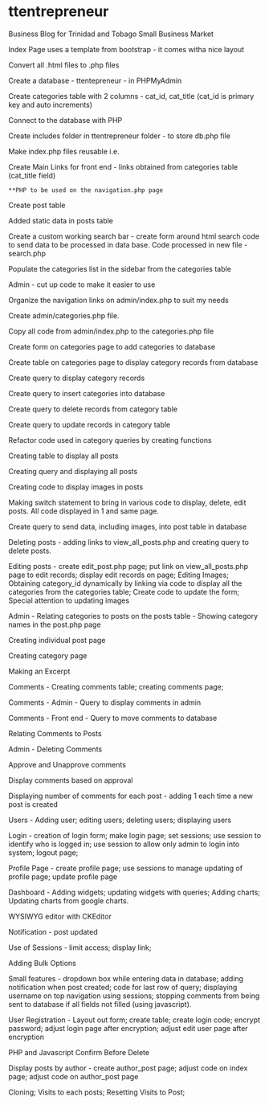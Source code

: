 # ttentrepreneur
 Business Blog for Trinidad and Tobago Small Business Market
 
 Index Page uses a template from bootstrap - it comes witha nice layout
 
 Convert all .html files to .php files
 
 Create a database - ttentepreneur - in PHPMyAdmin
 
 Create categories table with 2 columns - cat_id, cat_title (cat_id is primary key and auto increments)
 
 Connect to the database with PHP 
 
 Create includes folder in ttentrepreneur folder - to store db.php file
 
 Make index.php files reusable i.e. 
 
 Create Main Links for front end - links obtained from categories table (cat_title field) 
 
    **PHP to be used on the navigation.php page
    
 Create post table
 
 Added static data in posts table
 
 Create a custom working search bar - create form around html search code to send data to be processed in data base. Code processed in new file - search.php
 
 Populate the categories list in the sidebar from the categories table
 
 Admin - cut up code to make it easier to use
 
 Organize the navigation links on admin/index.php to suit my needs
 
 Create admin/categories.php file.
 
 Copy all code from admin/index.php to the categories.php file
 
 Create form on categories page to add categories to database
 
 Create table on categories page to display category records from database
 
 Create query to display category records
 
 Create query to insert categories into database
 
 Create query to delete records from category table
 
 Create query to update records in category table
 
 Refactor code used in category queries by creating functions
 
 Creating table to display all posts
 
 Creating query and displaying all posts
 
 Creating code to display images in posts
 
 Making switch statement to bring in various code to display, delete, edit posts. All code displayed in 1 and same page.
 
 Create query to send data, including images, into post table in database
 
 Deleting posts - adding links to view_all_posts.php and creating query to delete posts.
 
 Editing posts - create edit_post.php page; put link on view_all_posts.php page to edit records; display edit records on page; Editing Images; Obtaining category_id dynamically by linking via code to display all the categories from the categories table; Create code to update the form; Special attention to updating images
 
 Admin - Relating categories to posts on the posts table - Showing category names in the post.php page
 
 Creating individual post page
 
 Creating category page
 
 Making an Excerpt
 
 Comments - Creating comments table; creating comments page; 
 
 Comments - Admin - Query to display comments in admin
 
 Comments - Front end - Query to move comments to database
 
 Relating Comments to Posts
 
 Admin - Deleting Comments
 
 Approve and Unapprove comments
 
 Display comments based on approval
 
 Displaying number of comments for each post - adding 1 each time a new post is created
 
 Users - Adding user; editing users; deleting users; displaying users
 
 Login - creation of login form; make login page; set sessions; use session to identify who is logged in; use session to allow only admin to login into system; logout page; 
 
 Profile Page - create profile page; use sessions to manage updating of profile page; update profile page
 
 Dashboard - Adding widgets; updating widgets with queries; Adding charts; Updating charts from google charts.
 
 WYSIWYG editor with CKEditor
 
 Notification - post updated
 
 Use of Sessions - limit access; display link;
 
 Adding Bulk Options
 
 Small features - dropdown box while entering data in database; adding notification when post 
 created; code for last row of query; displaying username on top navigation using sessions; stopping comments from being sent to database if all fields not filled (using javascript).
 
 User Registration - Layout out form; create table; create login code; encrypt password; adjust login page after encryption; adjust edit user page after encryption

 PHP and Javascript Confirm Before Delete
 
 Display posts by author - create author_post page; adjust code on index page; adjust code on author_post page
 
 Cloning; Visits to each posts; Resetting Visits to Post;
 
 
 
 
 
 
 
 
 
 
